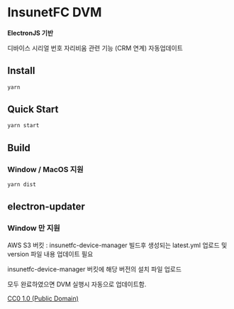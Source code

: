 # InsunetFC DVM

**ElectronJS 기반**

디바이스 시리얼 번호
자리비움 관련 기능 (CRM 연계)
자동업데이트

## Install
```bash
yarn
```

## Quick Start
```bash
yarn start
```
## Build
### Window / MacOS 지원
```bash
yarn dist
```

## electron-updater
### Window 만 지원
AWS S3 버킷 : insunetfc-device-manager 빌드후 생성되는 latest.yml 업로드 및 version 파일 내용 업데이트 필요

insunetfc-device-manager 버킷에 해당 버전의 설치 파일 업로드

모두 완료하였으면 DVM 실행시 자동으로 업데이트함.


[CC0 1.0 (Public Domain)](LICENSE.md)
